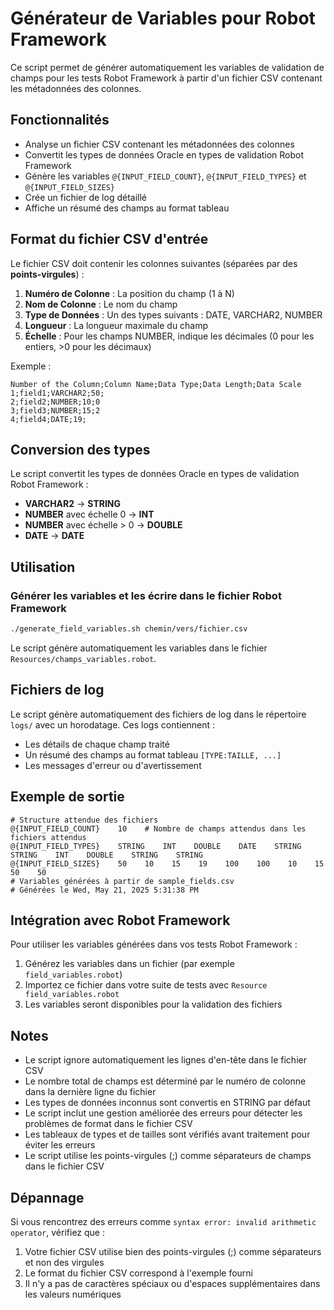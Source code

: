 # Générateur de Variables pour Robot Framework

Ce script permet de générer automatiquement les variables de validation de champs pour les tests Robot Framework à partir d'un fichier CSV contenant les métadonnées des colonnes.

## Fonctionnalités

- Analyse un fichier CSV contenant les métadonnées des colonnes
- Convertit les types de données Oracle en types de validation Robot Framework
- Génère les variables `@{INPUT_FIELD_COUNT}`, `@{INPUT_FIELD_TYPES}` et `@{INPUT_FIELD_SIZES}`
- Crée un fichier de log détaillé
- Affiche un résumé des champs au format tableau

## Format du fichier CSV d'entrée

Le fichier CSV doit contenir les colonnes suivantes (séparées par des **points-virgules**) :

1. **Numéro de Colonne** : La position du champ (1 à N)
2. **Nom de Colonne** : Le nom du champ
3. **Type de Données** : Un des types suivants : DATE, VARCHAR2, NUMBER
4. **Longueur** : La longueur maximale du champ
5. **Échelle** : Pour les champs NUMBER, indique les décimales (0 pour les entiers, >0 pour les décimaux)

Exemple :
```
Number of the Column;Column Name;Data Type;Data Length;Data Scale
1;field1;VARCHAR2;50;
2;field2;NUMBER;10;0
3;field3;NUMBER;15;2
4;field4;DATE;19;
```

## Conversion des types

Le script convertit les types de données Oracle en types de validation Robot Framework :

- **VARCHAR2** → **STRING**
- **NUMBER** avec échelle 0 → **INT**
- **NUMBER** avec échelle > 0 → **DOUBLE**
- **DATE** → **DATE**

## Utilisation

### Générer les variables et les écrire dans le fichier Robot Framework

```bash
./generate_field_variables.sh chemin/vers/fichier.csv
```

Le script génère automatiquement les variables dans le fichier `Resources/champs_variables.robot`.

## Fichiers de log

Le script génère automatiquement des fichiers de log dans le répertoire `logs/` avec un horodatage. Ces logs contiennent :

- Les détails de chaque champ traité
- Un résumé des champs au format tableau `[TYPE:TAILLE, ...]`
- Les messages d'erreur ou d'avertissement

## Exemple de sortie

```
# Structure attendue des fichiers
@{INPUT_FIELD_COUNT}    10    # Nombre de champs attendus dans les fichiers attendus
@{INPUT_FIELD_TYPES}    STRING    INT    DOUBLE    DATE    STRING    STRING    INT    DOUBLE    STRING    STRING
@{INPUT_FIELD_SIZES}    50    10    15    19    100    100    10    15    50    50
# Variables générées à partir de sample_fields.csv
# Générées le Wed, May 21, 2025 5:31:38 PM
```

## Intégration avec Robot Framework

Pour utiliser les variables générées dans vos tests Robot Framework :

1. Générez les variables dans un fichier (par exemple `field_variables.robot`)
2. Importez ce fichier dans votre suite de tests avec `Resource    field_variables.robot`
3. Les variables seront disponibles pour la validation des fichiers

## Notes

- Le script ignore automatiquement les lignes d'en-tête dans le fichier CSV
- Le nombre total de champs est déterminé par le numéro de colonne dans la dernière ligne du fichier
- Les types de données inconnus sont convertis en STRING par défaut
- Le script inclut une gestion améliorée des erreurs pour détecter les problèmes de format dans le fichier CSV
- Les tableaux de types et de tailles sont vérifiés avant traitement pour éviter les erreurs
- Le script utilise les points-virgules (;) comme séparateurs de champs dans le fichier CSV

## Dépannage

Si vous rencontrez des erreurs comme `syntax error: invalid arithmetic operator`, vérifiez que :

1. Votre fichier CSV utilise bien des points-virgules (;) comme séparateurs et non des virgules
2. Le format du fichier CSV correspond à l'exemple fourni
3. Il n'y a pas de caractères spéciaux ou d'espaces supplémentaires dans les valeurs numériques

